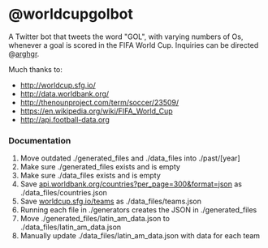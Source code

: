 @worldcupgolbot
======

A Twitter bot that tweets the word "GOL", with varying numbers of Os, whenever a goal is scored in the FIFA World Cup. Inquiries can be directed @[arghgr](https://twitter.com/arghgr).

Much thanks to:
* http://worldcup.sfg.io/
* http://data.worldbank.org/
* http://thenounproject.com/term/soccer/23509/
* https://en.wikipedia.org/wiki/FIFA_World_Cup
* http://api.football-data.org

### Documentation

1. Move outdated ./generated_files and ./data_files into ./past/[year]
2. Make sure ./generated_files exists and is empty
3. Make sure ./data_files exists and is empty
4. Save [api.worldbank.org/countries?per_page=300&format=json](http://api.worldbank.org/countries?per_page=300&format=json) as ./data_files/countries.json
5. Save [worldcup.sfg.io/teams](worldcup.sfg.io/teams) as ./data_files/teams.json
6. Running each file in ./generators creates the JSON in ./generated_files
7. Move ./generated_files/latin_am_data.json to ./data_files/latin_am_data.json
8. Manually update ./data_files/latin_am_data.json with data for each team
